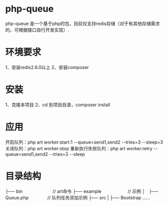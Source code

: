 # php-queue
php-queue 是一个基于php的包，目前仅支持redis存储（对于有其他存储需求的，可根据接口自行开发实现）.
# 环境要求
1、安装redis2.6.0以上
2、安装composer
# 安装
1、克隆本项目
2、cd 到项目目录，composer install
# 应用
开启队列：php art worker:start:1 --queue=send1,send2 --tries=3 --sleep=3
关闭队列：php art worker:stop
重新执行失败队列：php art worker:retry --queue=send1,send2 --tries=3 --sleep
# 目录结构
├── bin                         // art命令
├── example                     // 示例
│   ├── Queue.php               // 队列任务添加示例
├── src
|   ├── Bootstrap
......
